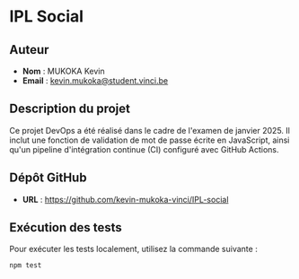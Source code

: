 # IPL Social

## Auteur
- **Nom** : MUKOKA Kevin
- **Email** : kevin.mukoka@student.vinci.be

## Description du projet
Ce projet DevOps a été réalisé dans le cadre de l'examen de janvier 2025. Il inclut une fonction de validation de mot de passe écrite en JavaScript, ainsi qu'un pipeline d'intégration continue (CI) configuré avec GitHub Actions.

## Dépôt GitHub
- **URL** : https://github.com/kevin-mukoka-vinci/IPL-social

## Exécution des tests
Pour exécuter les tests localement, utilisez la commande suivante :
```bash
npm test
